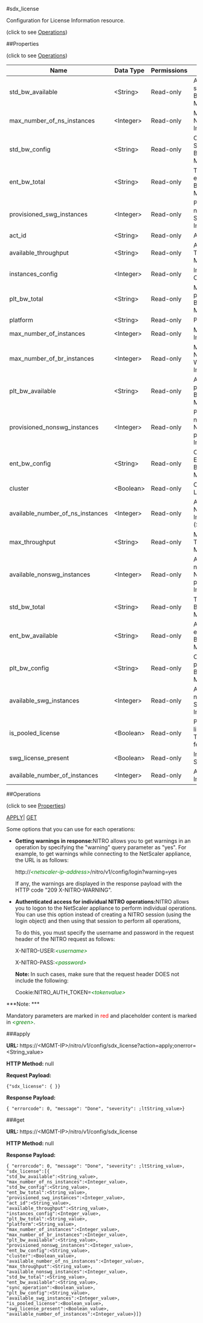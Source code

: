 #sdx_license



Configuration for License Information resource.

<span>(click to see [Operations](#operations))</span>



##Properties 

<span>(click to see [Operations](#operations))</span>





<table><thead><tr><th>Name</th><th>Data Type</th><th>Permissions</th><th>Description</th></tr></thead><tbody><tr><td>std_bw_available</td><td>&lt;String></td><td>Read-only</td><td>Available standard Bandwidth in Mbps.</td></tr><tr><td>max_number_of_ns_instances</td><td>&lt;Integer></td><td>Read-only</td><td>Maximum NetScaler Instances.</td></tr><tr><td>std_bw_config</td><td>&lt;String></td><td>Read-only</td><td>Configured Standard Bandwidth in Mbps.</td></tr><tr><td>ent_bw_total</td><td>&lt;String></td><td>Read-only</td><td>Total enterprise Bandwidth in Mbps.</td></tr><tr><td>provisioned_swg_instances</td><td>&lt;Integer></td><td>Read-only</td><td>Provisioned number of SWG Instances.</td></tr><tr><td>act_id</td><td>&lt;String></td><td>Read-only</td><td>Activity Id.</td></tr><tr><td>available_throughput</td><td>&lt;String></td><td>Read-only</td><td>Available Throughput in Mbps.</td></tr><tr><td>instances_config</td><td>&lt;Integer></td><td>Read-only</td><td>Instances Configured .</td></tr><tr><td>plt_bw_total</td><td>&lt;String></td><td>Read-only</td><td>Maximum platinum Bandwidth in Mbps.</td></tr><tr><td>platform</td><td>&lt;String></td><td>Read-only</td><td>Platform.</td></tr><tr><td>max_number_of_instances</td><td>&lt;Integer></td><td>Read-only</td><td>Maximum Instances.</td></tr><tr><td>max_number_of_br_instances</td><td>&lt;Integer></td><td>Read-only</td><td>Maximum NetScaler SD-WAN Instances.</td></tr><tr><td>plt_bw_available</td><td>&lt;String></td><td>Read-only</td><td>Available platinum Bandwidth in Mbps.</td></tr><tr><td>provisioned_nonswg_instances</td><td>&lt;Integer></td><td>Read-only</td><td>Provisioned number of NS/ADC/Third-party VM Instances.</td></tr><tr><td>ent_bw_config</td><td>&lt;String></td><td>Read-only</td><td>Configured Enterpise Bandwidth in Mbps.</td></tr><tr><td>cluster</td><td>&lt;Boolean></td><td>Read-only</td><td>Cluster License.</td></tr><tr><td>available_number_of_ns_instances</td><td>&lt;Integer></td><td>Read-only</td><td>Available NetScaler Instances (Shared).</td></tr><tr><td>max_throughput</td><td>&lt;String></td><td>Read-only</td><td>Maximum Throughput in Mbps.</td></tr><tr><td>available_nonswg_instances</td><td>&lt;Integer></td><td>Read-only</td><td>Available number of NS/ADC/Third-party VM Instances.</td></tr><tr><td>std_bw_total</td><td>&lt;String></td><td>Read-only</td><td>Total standard Bandwidth in Mbps.</td></tr><tr><td>ent_bw_available</td><td>&lt;String></td><td>Read-only</td><td>Available enterprise Bandwidth in Mbps.</td></tr><tr><td>plt_bw_config</td><td>&lt;String></td><td>Read-only</td><td>Configured platinum Bandwidth in Mbps.</td></tr><tr><td>available_swg_instances</td><td>&lt;Integer></td><td>Read-only</td><td>Available number of SWG Instances.</td></tr><tr><td>is_pooled_license</td><td>&lt;Boolean></td><td>Read-only</td><td>Platform license for Triscaler feature.</td></tr><tr><td>swg_license_present</td><td>&lt;Boolean></td><td>Read-only</td><td>Indication for SWG License.</td></tr><tr><td>available_number_of_instances</td><td>&lt;Integer></td><td>Read-only</td><td>Available Instances.</td></tr></tbody></table>

##Operations 

<span>(click to see [Properties](#properties))</span>





[APPLY](#)| [GET](#get)





Some options that you can use for each operations:

<ul><li><p><b>Getting warnings in response:</b>NITRO allows you to get warnings in an operation by specifying the "warning" query parameter as "yes". For example, to get warnings while connecting to the NetScaler appliance, the URL is as follows:</p><p>http://<span style="color:green;font-style:italic;">&lt;netscaler-ip-address&gt;</span>/nitro/v1/config/login?warning=yes</p><p>If any, the warnings are displayed in the response payload with the HTTP code "209 X-NITRO-WARNING".</p></li><li><p><b>Authenticated access for individual NITRO operations:</b>NITRO allows you to logon to the NetScaler appliance to perform individual operations. You can use this option instead of creating a NITRO session (using the login object) and then using that session to perform all operations,</p><p>To do this, you must specify the username and password in the request header of the NITRO request as follows:</p><p>X-NITRO-USER:<span style="color:green;font-style:italic;">&lt;username&gt;</span></p><p>X-NITRO-PASS:<span style="color:green;font-style:italic;">&lt;password&gt;</span></p><p><b>Note: </b>In such cases, make sure that the request header DOES not include the following:</p><p>Cookie:NITRO_AUTH_TOKEN=<span style="color:green;font-style:italic;">&lt;tokenvalue&gt;</span></p></li></ul>







***Note: *** 

Mandatory parameters are marked in <span style="color:#FF0000;">red</span> and placeholder content is marked in <span style="color:green;font-style:italic">&lt;green&gt;</span>.



###apply







<b>URL: </b>https://&lt;MGMT-IP&gt;/nitro/v1/config/sdx_license?action=apply;onerror=&lt;String_value&gt;

<b>HTTP Method: </b>null

<b>Request Payload: </b>
```
{"sdx_license": { }}
```

<b>Response Payload: </b>
```
{ "errorcode": 0, "message": "Done", "severity": ;ltString_value>}
```







###get







<b>URL: </b>https://&lt;MGMT-IP&gt;/nitro/v1/config/sdx_license

<b>HTTP Method: </b>null

<b>Response Payload: </b>
```
{ "errorcode": 0, "message": "Done", "severity": ;ltString_value>, "sdx_license":[{
"std_bw_available":<String_value>,
"max_number_of_ns_instances":<Integer_value>,
"std_bw_config":<String_value>,
"ent_bw_total":<String_value>,
"provisioned_swg_instances":<Integer_value>,
"act_id":<String_value>,
"available_throughput":<String_value>,
"instances_config":<Integer_value>,
"plt_bw_total":<String_value>,
"platform":<String_value>,
"max_number_of_instances":<Integer_value>,
"max_number_of_br_instances":<Integer_value>,
"plt_bw_available":<String_value>,
"provisioned_nonswg_instances":<Integer_value>,
"ent_bw_config":<String_value>,
"cluster":<Boolean_value>,
"available_number_of_ns_instances":<Integer_value>,
"max_throughput":<String_value>,
"available_nonswg_instances":<Integer_value>,
"std_bw_total":<String_value>,
"ent_bw_available":<String_value>,
"sync_operation":<Boolean_value>,
"plt_bw_config":<String_value>,
"available_swg_instances":<Integer_value>,
"is_pooled_license":<Boolean_value>,
"swg_license_present":<Boolean_value>,
"available_number_of_instances":<Integer_value>}]}
```







